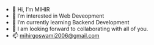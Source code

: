 - 👋 Hi, I’m MIHIR
- 👀 I’m interested in Web Deveopment 
- 🌱 I’m currently learning Backend Development 
- 💞️ I am looking forward to collaborating with all of you.
- 📫 mihirgoswami2006@gmail.com

<!---
MIHIR2006/MIHIR2006 is a ✨ special ✨ repository because its `README.md` (this file) appears on your GitHub profile.
You can click the Preview link to take a look at your changes.
--->
